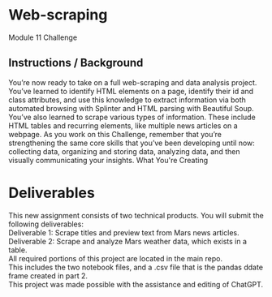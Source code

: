 # Web-scraping
Module 11 Challenge

## Instructions / Background 

You’re now ready to take on a full web-scraping and data analysis project. You’ve learned to identify HTML elements on a page, identify their id and class attributes, and use this knowledge to extract information via both automated browsing with Splinter and HTML parsing with Beautiful Soup. You’ve also learned to scrape various types of information. These include HTML tables and recurring elements, like multiple news articles on a webpage.
As you work on this Challenge, remember that you’re strengthening the same core skills that you’ve been developing until now: collecting data, organizing and storing data, analyzing data, and then visually communicating your insights.
What You're Creating


# Deliverables 
This new assignment consists of two technical products. You will submit the following deliverables:  
Deliverable 1: Scrape titles and preview text from Mars news articles.  
Deliverable 2: Scrape and analyze Mars weather data, which exists in a table.  
All required portions of this project are located in the main repo.  
This includes the two notebook files, and a .csv file that is the pandas ddate frame created in part 2.   
This project was made possible with the assistance and editing of ChatGPT.

